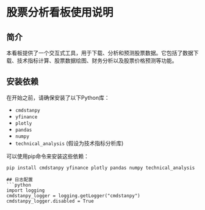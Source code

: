 # 股票分析看板使用说明

## 简介
本看板提供了一个交互式工具，用于下载、分析和预测股票数据。它包括了数据下载、技术指标计算、股票数据绘图、财务分析以及股票价格预测等功能。

## 安装依赖
在开始之前，请确保安装了以下Python库：
- `cmdstanpy`
- `yfinance`
- `plotly`
- `pandas`
- `numpy`
- `technical_analysis` (假设为技术指标分析库)

可以使用pip命令来安装这些依赖：
```shell
pip install cmdstanpy yfinance plotly pandas numpy technical_analysis

## 日志配置
```python
import logging
cmdstanpy_logger = logging.getLogger("cmdstanpy")
cmdstanpy_logger.disabled = True

